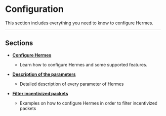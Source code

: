 # Configuration

This section includes everything you need to know to configure Hermes.

---

## Sections

* **[Configure Hermes](./configure-hermes.md)**
    * Learn how to configure Hermes and some supported features.

* **[Description of the parameters](./description.md)**
    * Detailed description of every parameter of Hermes

* **[Filter incentivized packets](./filter-incentivized.md)**
    * Examples on how to configure Hermes in order to filter incentivized packets